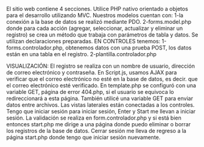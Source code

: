 El sitio web contiene 4 secciones. Utilice PHP nativo orientado a objetos para el desarrollo utilizando MVC. Nuestros modelos cuentan con: 1-la conexión a la base de datos se realizó mediante PDO. 2-forms.model.php donde  para cada acción (agregar, seleccionar, actualizar y eliminar un registro) se crea un método que trabaja con  parámetros de tabla y datos. Se utilizan declaraciones preparadas. EN CONTROLES tenemos: 1-forms.controlador.php, obtenemos datos con una prueba POST,  los datos están en una tabla en el registro. 2-plantilla.controlador.php 
 
 VISUALIZACIÓN: El registro se realiza con un nombre de usuario, dirección de correo electrónico y contraseña. En Script.js, usamos AJAX para verificar que el correo electrónico no esté en la base de datos, es decir. que el correo electrónico esté verificado. En template.php se configuró con una variable GET, página de error 404.php, si el usuario se equivoca lo redireccionará a esta página. También utilicé una variable GET para enviar datos entre archivos. Las  vistas laterales están conectadas a los controles. Tengo que iniciar sesión para iniciar sesión, Enter y Start me llevan a iniciar sesión. La validación se realiza en form.controlador.php y si está bien entonces start.php me dirige a una página donde puedo eliminar o borrar  los registros de la base de datos. Cerrar sesión me lleva de regreso a la página start.php donde tengo que iniciar sesión nuevamente.